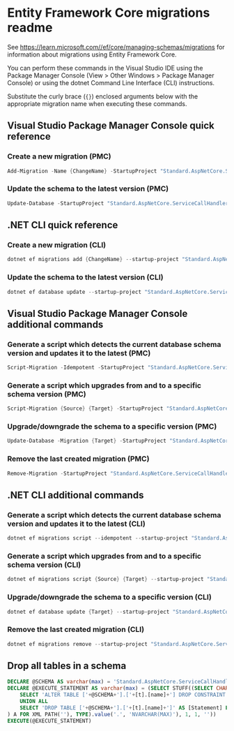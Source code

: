 # Entity Framework Core migrations readme

See <https://learn.microsoft.com//ef/core/managing-schemas/migrations> for information about migrations using Entity Framework Core.

You can perform these commands in the Visual Studio IDE using the Package Manager Console (View > Other Windows > Package Manager Console) or using the dotnet Command Line Interface (CLI) instructions.

Substitute the curly brace (`{}`) enclosed arguments below with the appropriate migration name when executing these commands.

## Visual Studio Package Manager Console quick reference

### Create a new migration (PMC)

```powershell
Add-Migration -Name {ChangeName} -StartupProject "Standard.AspNetCore.ServiceCallHandlers.Api" -Project "Standard.AspNetCore.ServiceCallHandlers.Infrastructure"
```

### Update the schema to the latest version (PMC)

```powershell
Update-Database -StartupProject "Standard.AspNetCore.ServiceCallHandlers.Api" -Project "Standard.AspNetCore.ServiceCallHandlers.Infrastructure"
```

## .NET CLI quick reference

### Create a new migration (CLI)

```powershell
dotnet ef migrations add {ChangeName} --startup-project "Standard.AspNetCore.ServiceCallHandlers.Api" --project "Standard.AspNetCore.ServiceCallHandlers.Infrastructure"
```

### Update the schema to the latest version (CLI)

```powershell
dotnet ef database update --startup-project "Standard.AspNetCore.ServiceCallHandlers.Api" --project "Standard.AspNetCore.ServiceCallHandlers.Infrastructure"
```

## Visual Studio Package Manager Console additional commands

### Generate a script which detects the current database schema version and updates it to the latest (PMC)

```powershell
Script-Migration -Idempotent -StartupProject "Standard.AspNetCore.ServiceCallHandlers.Api" -Project "Standard.AspNetCore.ServiceCallHandlers.Infrastructure"
```

### Generate a script which upgrades from and to a specific schema version (PMC)

```powershell
Script-Migration {Source} {Target} -StartupProject "Standard.AspNetCore.ServiceCallHandlers.Api" -Project "Standard.AspNetCore.ServiceCallHandlers.Infrastructure"
```

### Upgrade/downgrade the schema to a specific version (PMC)

```powershell
Update-Database -Migration {Target} -StartupProject "Standard.AspNetCore.ServiceCallHandlers.Api" -Project "Standard.AspNetCore.ServiceCallHandlers.Infrastructure"
```

### Remove the last created migration (PMC)

```powershell
Remove-Migration -StartupProject "Standard.AspNetCore.ServiceCallHandlers.Api" -Project "Standard.AspNetCore.ServiceCallHandlers.Infrastructure"
```

## .NET CLI additional commands

### Generate a script which detects the current database schema version and updates it to the latest (CLI)

```powershell
dotnet ef migrations script --idempotent --startup-project "Standard.AspNetCore.ServiceCallHandlers.Api" --project "Standard.AspNetCore.ServiceCallHandlers.Infrastructure"
```

### Generate a script which upgrades from and to a specific schema version (CLI)

```powershell
dotnet ef migrations script {Source} {Target} --startup-project "Standard.AspNetCore.ServiceCallHandlers.Api" --project "Standard.AspNetCore.ServiceCallHandlers.Infrastructure"
```

### Upgrade/downgrade the schema to a specific version (CLI)

```powershell
dotnet ef database update {Target} --startup-project "Standard.AspNetCore.ServiceCallHandlers.Api" --project "Standard.AspNetCore.ServiceCallHandlers.Infrastructure"
```

### Remove the last created migration (CLI)

```powershell
dotnet ef migrations remove --startup-project "Standard.AspNetCore.ServiceCallHandlers.Api" --project "Standard.AspNetCore.ServiceCallHandlers.Infrastructure"
```

## Drop all tables in a schema

```sql
DECLARE @SCHEMA AS varchar(max) = 'Standard.AspNetCore.ServiceCallHandlers'
DECLARE @EXECUTE_STATEMENT AS varchar(max) = (SELECT STUFF((SELECT CHAR(13) + CHAR(10) + [Statement] FROM (
    SELECT 'ALTER TABLE ['+@SCHEMA+'].['+[t].[name]+'] DROP CONSTRAINT ['+[fk].[name]+']' AS [Statement] FROM [sys].[foreign_keys] AS [fk] INNER JOIN [sys].[tables] AS [t] ON [t].[object_id] = [fk].[parent_object_id] INNER JOIN [sys].[schemas] AS [s] ON [s].[schema_id] = [t].[schema_id] WHERE [s].[name] = @SCHEMA
    UNION ALL
    SELECT 'DROP TABLE ['+@SCHEMA+'].['+[t].[name]+']' AS [Statement] FROM [sys].[tables] AS [t] INNER JOIN [sys].[schemas] AS [s] ON [s].[schema_id] = [t].[schema_id] WHERE [s].[name] = @SCHEMA
) A FOR XML PATH(''), TYPE).value('.', 'NVARCHAR(MAX)'), 1, 1, ''))
EXECUTE(@EXECUTE_STATEMENT)
```
